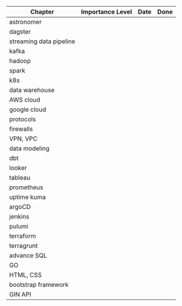 | Chapter | Importance Level | Date | Done |
| ------------- | ------------- |------------- | ------------- |
| astronomer |   |   |   |
| dagster  |   |   |   |
| streaming data pipeline | |   |   |
| kafka | |   |   |
| hadoop | |   |   |
| spark | |   |   |
| k8s | |   |   |
|data warehouse | |   |   |
| AWS cloud | |   |   |
| google cloud | |   |   |
| protocols | |   |   |
| firewalls | |   |   |
| VPN, VPC| |   |   |
| data modeling | |   |   |
| dbt | |   |   |
| looker | |   |   |
| tableau | |   |   |
| prometheus | |   |   |
| uptime kuma | |   |   |
| argoCD | |   |   |
| jenkins | |   |   |
| pulumi | |   |   |
| terraform | |   |   |
| terragrunt | |   |   |
| advance SQL | |   |   |
| GO | |   |   |
| HTML, CSS | |   |   |
| bootstrap framework | |   |   |
| GIN API | |   |   |